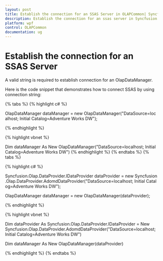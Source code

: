 ```yaml
---
layout: post
title: Establish the connection for an SSAS Server in OLAPCommon| Syncfusion
description: Establish the connection for an ssas server in Syncfusion Essential Studio WPF OLAPCommon control, its elements, features, and more.
platform: wpf
control: OLAPCommon
documentation: ug
---
```


# Establish the connection for an SSAS Server

A valid string is required to establish connection for an OlapDataManager.

Here is the code snippet that demonstrates how to connect SSAS by using connection string:

{% tabs %}
{% highlight c# %}

OlapDataManager dataManager = new OlapDataManager("DataSource=localhost; Initial Catalog=Adventure Works DW");

{% endhighlight  %}

{% highlight vbnet %}

Dim dataManager As New OlapDataManager("DataSource=localhost; Initial Catalog=Adventure Works DW")
{% endhighlight  %}
{% endtabs %}
{% tabs %}

{% highlight c# %}

Syncfusion.Olap.DataProvider.IDataProvider dataProvider = new Syncfusion.Olap.DataProvider.AdomdDataProvider("DataSource=localhost; Initial Catalog=Adventure Works DW");

OlapDataManager dataManager = new OlapDataManager(dataProvider); 

{% endhighlight  %}

{% highlight vbnet %}

Dim dataProvider As Syncfusion.Olap.DataProvider.IDataProvider = New Syncfusion.Olap.DataProvider.AdomdDataProvider("DataSource=localhost; Initial Catalog=Adventure Works DW")

Dim dataManager As New OlapDataManager(dataProvider)

{% endhighlight  %}
{% endtabs %}
